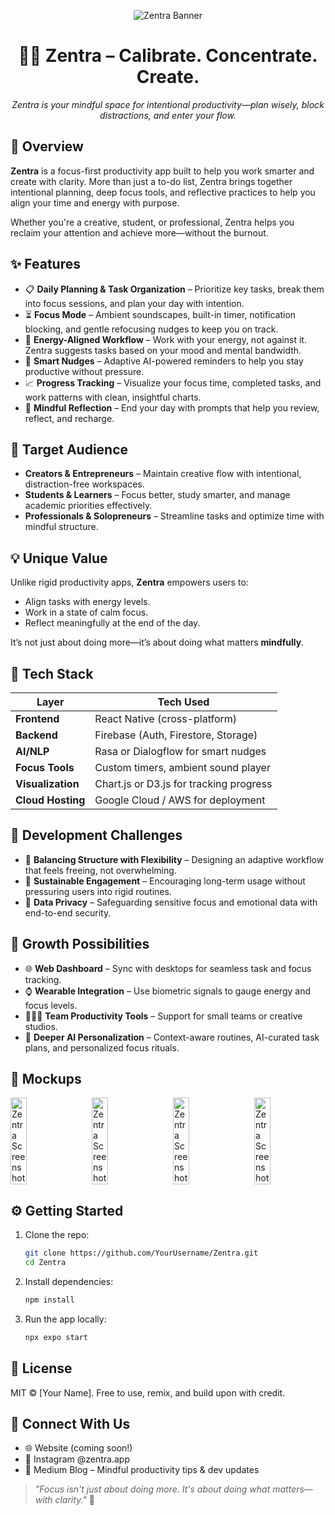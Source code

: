 <p align="center">
  <img src="docs/mockups/banner.png" alt="Zentra Banner" />
</p>

<h1 align="center">🧘‍♀️ Zentra – Calibrate. Concentrate. Create.</h1>

<p align="center">
  <em>Zentra is your mindful space for intentional productivity—plan wisely, block distractions, and enter your flow.</em>
</p>

## 🌟 Overview

**Zentra** is a focus-first productivity app built to help you work smarter and create with clarity. More than just a to-do list, Zentra brings together intentional planning, deep focus tools, and reflective practices to help you align your time and energy with purpose.

Whether you're a creative, student, or professional, Zentra helps you reclaim your attention and achieve more—without the burnout.

## ✨ Features

- 📋 **Daily Planning & Task Organization** – Prioritize key tasks, break them into focus sessions, and plan your day with intention.
- ⏳ **Focus Mode** – Ambient soundscapes, built-in timer, notification blocking, and gentle refocusing nudges to keep you on track.
- 🔄 **Energy-Aligned Workflow** – Work with your energy, not against it. Zentra suggests tasks based on your mood and mental bandwidth.
- 🤖 **Smart Nudges** – Adaptive AI-powered reminders to help you stay productive without pressure.
- 📈 **Progress Tracking** – Visualize your focus time, completed tasks, and work patterns with clean, insightful charts.
- 🌙 **Mindful Reflection** – End your day with prompts that help you review, reflect, and recharge.

## 🎯 Target Audience

- **Creators & Entrepreneurs** – Maintain creative flow with intentional, distraction-free workspaces.
- **Students & Learners** – Focus better, study smarter, and manage academic priorities effectively.
- **Professionals & Solopreneurs** – Streamline tasks and optimize time with mindful structure.

## 💡 Unique Value

Unlike rigid productivity apps, **Zentra** empowers users to:

- Align tasks with energy levels.
- Work in a state of calm focus.
- Reflect meaningfully at the end of the day.

It’s not just about doing more—it’s about doing what matters **mindfully**.

## 🧠 Tech Stack

| Layer             | Tech Used                               |
| ----------------- | --------------------------------------- |
| **Frontend**      | React Native (cross-platform)           |
| **Backend**       | Firebase (Auth, Firestore, Storage)     |
| **AI/NLP**        | Rasa or Dialogflow for smart nudges     |
| **Focus Tools**   | Custom timers, ambient sound player     |
| **Visualization** | Chart.js or D3.js for tracking progress |
| **Cloud Hosting** | Google Cloud / AWS for deployment       |

## 🧱 Development Challenges

- 🧩 **Balancing Structure with Flexibility** – Designing an adaptive workflow that feels freeing, not overwhelming.
- 🔁 **Sustainable Engagement** – Encouraging long-term usage without pressuring users into rigid routines.
- 🔐 **Data Privacy** – Safeguarding sensitive focus and emotional data with end-to-end security.

## 🚀 Growth Possibilities

- 🌐 **Web Dashboard** – Sync with desktops for seamless task and focus tracking.
- ⌚ **Wearable Integration** – Use biometric signals to gauge energy and focus levels.
- 🧑‍🤝‍🧑 **Team Productivity Tools** – Support for small teams or creative studios.
- 🧠 **Deeper AI Personalization** – Context-aware routines, AI-curated task plans, and personalized focus rituals.

## 📐 Mockups

<div style="
  display: flex;
  overflow-x: auto;
  gap: 1rem;
  flex-wrap: nowrap;
  width: 100%;">
  <img draggable="false" src="docs/mockups/1.png" width="23%" alt="Zentra Screenshot" />
  <img draggable="false" src="docs/mockups/2.png" width="23%" alt="Zentra Screenshot" />
  <img draggable="false" src="docs/mockups/3.png" width="23%" alt="Zentra Screenshot" />
  <img draggable="false" src="docs/mockups/4.png" width="23%" alt="Zentra Screenshot" />
</div>

## ⚙️ Getting Started

1. Clone the repo:

   ```bash
   git clone https://github.com/YourUsername/Zentra.git
   cd Zentra
   ```

2. Install dependencies:

   ```bash
   npm install
   ```

3. Run the app locally:
   ```bash
   npx expo start
   ```

## 📄 License

MIT © [Your Name]. Free to use, remix, and build upon with credit.

## 🧘 Connect With Us

- 🌐 Website (coming soon!)
- 📸 Instagram @zentra.app
- 📖 Medium Blog – Mindful productivity tips & dev updates

> _"Focus isn't just about doing more. It's about doing what matters—with clarity."_ 🌿
